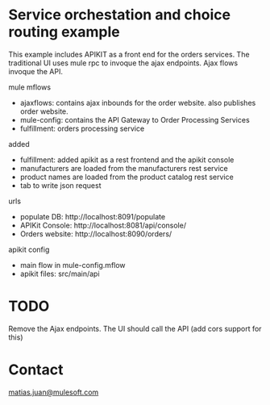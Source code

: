 Service orchestation and choice routing example
===============================================
This example includes APIKIT as a front end for the orders services.
The traditional UI uses mule rpc to invoque the ajax endpoints. Ajax flows invoque the API.

mule mflows

*   ajaxflows: contains ajax inbounds for the order website. also publishes order website.
*   mule-config: contains the API Gateway to Order Processing Services
*   fulfillment: orders processing service

added

*   fulfillment: added apikit as a rest frontend and the apikit console
*   manufacturers are loaded from the manufacturers rest service
*   product names are loaded from the product catalog rest service
*   tab to write json request

urls

*   populate DB: http://localhost:8091/populate
*   APIKit Console: http://localhost:8081/api/console/
*   Orders website: http://localhost:8090/orders/

apikit config

*   main flow in mule-config.mflow
*   apikit files: src/main/api

TODO
====
Remove the Ajax endpoints. The UI should call the API (add cors support for this)


Contact
=======
matias.juan@mulesoft.com

